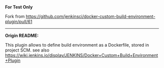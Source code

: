 **For Test Only**

Fork from https://github.com/jenkinsci/docker-custom-build-environment-plugin/pull/61

---

**Origin README:**

This plugin allows to define build environment as a Dockerfile, stored in project SCM.
see also https://wiki.jenkins.io/display/JENKINS/Docker+Custom+Build+Environment+Plugin
